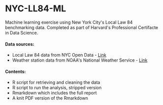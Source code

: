 # NYC-LL84-ML

Machine learning exercise using New York City's Local Law 84 benchmarking data. Completed as part of Harvard's Professional Certifacte in Data Science. 

#### Data sources:
- Local Law 84 data from NYC Open Data - [Link](https://opendata.cityofnewyork.us/)
- Weather station data from NOAA's National Weather Service - [Link](https://www.weather.gov/wrh/Climate?wfo=okx)

#### Contents:
- R script for retrieving and cleaning the data
- R script to run the analysis, stripped version
- Rmarkdown which includes the full report
- A knit PDF version of the Rmarkdown
